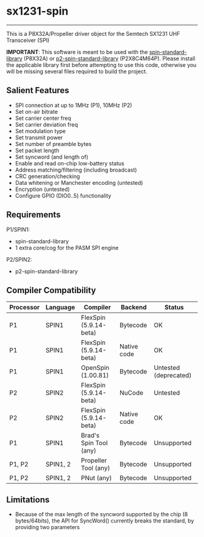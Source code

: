 # sx1231-spin 
-------------

This is a P8X32A/Propeller driver object for the Semtech SX1231 UHF Transceiver (SPI)

**IMPORTANT**: This software is meant to be used with the [spin-standard-library](https://github.com/avsa242/spin-standard-library) (P8X32A) or [p2-spin-standard-library](https://github.com/avsa242/p2-spin-standard-library) (P2X8C4M64P). Please install the applicable library first before attempting to use this code, otherwise you will be missing several files required to build the project.

## Salient Features

* SPI connection at up to 1MHz (P1), 10MHz (P2)
* Set on-air bitrate
* Set carrier center freq
* Set carrier deviation freq
* Set modulation type
* Set transmit power
* Set number of preamble bytes
* Set packet length
* Set syncword (and length of)
* Enable and read on-chip low-battery status
* Address matching/filtering (including broadcast)
* CRC generation/checking
* Data whitening or Manchester encoding (untested)
* Encryption (untested)
* Configure GPIO (DIO0..5) functionality

## Requirements

P1/SPIN1:
* spin-standard-library
* 1 extra core/cog for the PASM SPI engine

P2/SPIN2:
* p2-spin-standard-library

## Compiler Compatibility

| Processor | Language | Compiler               | Backend     | Status                |
|-----------|----------|------------------------|-------------|-----------------------|
| P1        | SPIN1    | FlexSpin (5.9.14-beta) | Bytecode    | OK                    |
| P1        | SPIN1    | FlexSpin (5.9.14-beta) | Native code | OK                    |
| P1        | SPIN1    | OpenSpin (1.00.81)     | Bytecode    | Untested (deprecated) |
| P2        | SPIN2    | FlexSpin (5.9.14-beta) | NuCode      | Untested              |
| P2        | SPIN2    | FlexSpin (5.9.14-beta) | Native code | OK                    |
| P1        | SPIN1    | Brad's Spin Tool (any) | Bytecode    | Unsupported           |
| P1, P2    | SPIN1, 2 | Propeller Tool (any)   | Bytecode    | Unsupported           |
| P1, P2    | SPIN1, 2 | PNut (any)             | Bytecode    | Unsupported           |

## Limitations

* Because of the max length of the syncword supported by the chip (8 bytes/64bits), the API for SyncWord() currently breaks the standard, by providing two parameters

